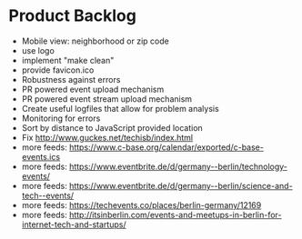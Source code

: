 # Product Backlog
  - Mobile view: neighborhood or zip code
  - use logo
  - implement "make clean"
  - provide favicon.ico
  - Robustness against errors
  - PR powered event upload mechanism
  - PR powered event stream upload mechanism
  - Create useful logfiles that allow for problem analysis
  - Monitoring for errors
  - Sort by distance to JavaScript provided location
  - Fix http://www.guckes.net/techisb/index.html
  - more feeds: https://www.c-base.org/calendar/exported/c-base-events.ics
  - more feeds: https://www.eventbrite.de/d/germany--berlin/technology-events/
  - more feeds: https://www.eventbrite.de/d/germany--berlin/science-and-tech--events/
  - more feeds: https://techevents.co/places/berlin-germany/12169
  - more feeds: http://itsinberlin.com/events-and-meetups-in-berlin-for-internet-tech-and-startups/
